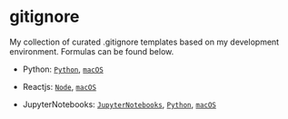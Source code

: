 # gitignore
My collection of curated .gitignore templates based on my development environment. Formulas can be found below.

- Python: [`Python`](https://github.com/github/gitignore/blob/main/Python.gitignore), [`macOS`](https://github.com/github/gitignore/blob/main/Global/macOS.gitignore)

- Reactjs: [`Node`](https://github.com/github/gitignore/blob/main/Node.gitignore), [`macOS`](https://github.com/github/gitignore/blob/main/Global/macOS.gitignore)

- JupyterNotebooks: [`JupyterNotebooks`](https://github.com/github/gitignore/blob/main/community/Python/JupyterNotebooks.gitignore), [`Python`](https://github.com/github/gitignore/blob/main/Python.gitignore), [`macOS`](https://github.com/github/gitignore/blob/main/Global/macOS.gitignore)
